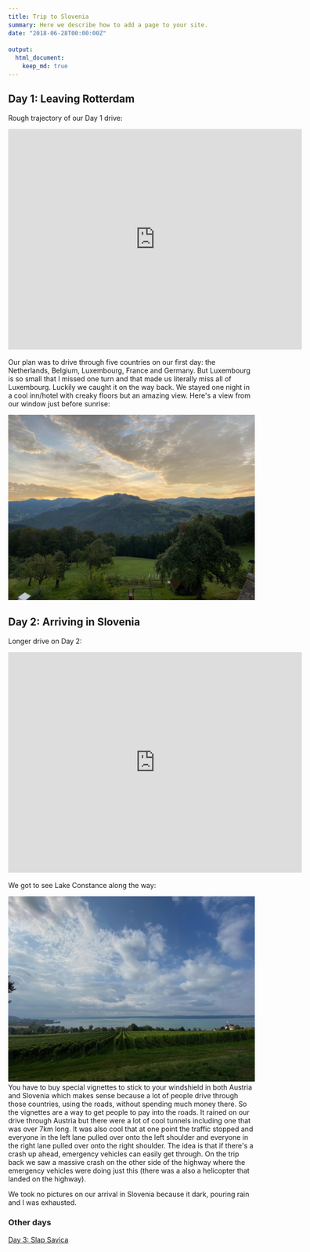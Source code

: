 ```yaml
---
title: Trip to Slovenia
summary: Here we describe how to add a page to your site.
date: "2018-06-28T00:00:00Z"

output:
  html_document:
    keep_md: true
---
```


## Day 1: Leaving Rotterdam

Rough trajectory of our Day 1 drive: 

<iframe src="https://www.google.com/maps/embed?pb=!1m28!1m12!1m3!1d113790.28149838903!2d5.696465490571246!3d49.57148108845754!2m3!1f0!2f0!3f0!3m2!1i1024!2i768!4f13.1!4m13!3e0!4m5!1s0x47c5cce0bff456b7%3A0xfcf1d38e0411a5f7!2sTheeroos%2067%2C%203068%20BZ%20Rotterdam%2C%20Netherlands!3m2!1d51.957020899999996!2d4.5304787!4m5!1s0x4791aad62136abf3%3A0x1d5a01240ad95d29!2sHirtenbrunnen%2C%20Hof%204%2C%2079677%20Fr%C3%B6hnd%2C%20Germany!3m2!1d47.7710851!2d7.8713831999999995!5e0!3m2!1sen!2snl!4v1633208533066!5m2!1sen!2snl" width="600" height="450" style="border:0;" allowfullscreen="" loading="lazy"></iframe>

Our plan was to drive through five countries on our first day: the Netherlands, Belgium, Luxembourg, France and Germany. But Luxembourg is so small that I missed one turn and that made us literally miss all of Luxembourg. Luckily we caught it on the way back. We stayed one night in a cool inn/hotel with creaky floors but an amazing view. Here's a view from our window just before sunrise:

![](0_window.jpg)

## Day 2: Arriving in Slovenia

Longer drive on Day 2: 

<iframe src="https://www.google.com/maps/embed?pb=!1m28!1m12!1m3!1d2776156.671987995!2d8.720516307496176!3d47.195241167238706!2m3!1f0!2f0!3f0!3m2!1i1024!2i768!4f13.1!4m13!3e0!4m5!1s0x4791aad62136abf3%3A0x1d5a01240ad95d29!2sHirtenbrunnen%2C%20Hof%204%2C%2079677%20Fr%C3%B6hnd%2C%20Germany!3m2!1d47.7710851!2d7.8713831999999995!4m5!1s0x477a92866fed8b2d%3A0x2cfd99a8cb283685!2sKoprivnik%20v%20Bohinju%2049%2C%20Bohinjska%20Bistrica%2C%20Slovenia!3m2!1d46.3106894!2d13.984584199999999!5e0!3m2!1sen!2snl!4v1633208749093!5m2!1sen!2snl" width="600" height="450" style="border:0;" allowfullscreen="" loading="lazy"></iframe>

We got to see Lake Constance along the way: 

![](1_Constance.jpg)
You have to buy special vignettes to stick to your windshield in both Austria and Slovenia which makes sense because a lot of people drive through those countries, using the roads, without spending much money there. So the vignettes are a way to get people to pay into the roads. It rained on our drive through Austria but there were a lot of cool tunnels including one that was over 7km long. It was also cool that at one point the traffic stopped and everyone in the left lane pulled over onto the left shoulder and everyone in the right lane pulled over onto the right shoulder. The idea is that if there's a crash up ahead, emergency vehicles can easily get through. On the trip back we saw a massive crash on the other side of the highway where the emergency vehicles were doing just this (there was a also a helicopter that landed on the highway).

We took no pictures on our arrival in Slovenia because it dark, pouring rain and I was exhausted.

### Other days
[Day 3: Slap Savica](https://www.jeremylabrecque.org/slovenia_day3/)
